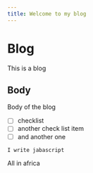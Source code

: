 ```yaml
---
title: Welcome to my blog
---
```


# Blog
This is a blog

## Body
Body of the blog

- [ ] checklist
- [ ] another check list item
- [ ] and another one

```
I write jabascript
```
All in africa
